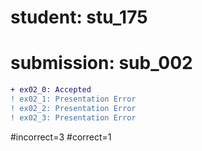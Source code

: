 # student: stu_175
# submission: sub_002

```diff
+ ex02_0: Accepted
! ex02_1: Presentation Error
! ex02_2: Presentation Error
! ex02_3: Presentation Error
```
#incorrect=3
#correct=1
